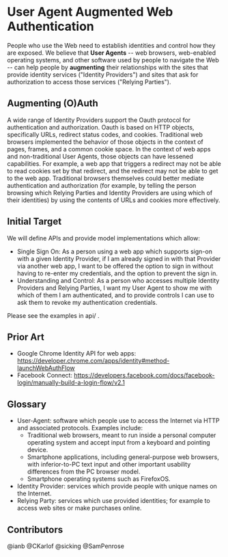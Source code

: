 User Agent Augmented Web Authentication
======================================

People who use the Web need to establish identities and control how they are exposed. We believe that **User Agents** -- web browsers, web-enabled operating systems, and other software used by people to navigate the Web -- can help people by **augmenting** their relationships with the sites that provide identity services ("Identity Providers") and sites that ask for authorization to access those services ("Relying Parties").

Augmenting (O)Auth
------------------

A wide range of Identity Providers support the Oauth protocol for authentication and authorization. Oauth is based on HTTP objects, specifically URLs, redirect status codes, and cookies. Traditional web browsers implemented the behavior of those objects in the context of pages, frames, and a common cookie space. In the context of web apps and non-traditional User Agents, those objects can have lessened capabilities. For example, a web app that triggers a redirect may not be able to read cookies set by that redirect, and the redirect may not be able to get to the web app. Traditional browsers themselves could better mediate authentication and authorization (for example, by telling the person browsing which Relying Parties and Identity Providers are using which of their identities) by using the contents of URLs and cookies more effectively.

Initial Target
--------------
We will define APIs and provide model implementations which allow:

  - Single Sign On:
    As a person using a web app which supports sign-on with a given Identity Provider, if I am already signed in with that Provider via another web app, I want to be offered the option to sign in without having to re-enter my credentials, and the option to prevent the sign in.
  - Understanding and Control:
    As a person who accesses multiple Identity Providers and Relying Parties, I want my User Agent to show me with which of them I am authenticated, and to provide controls I can use to ask them to revoke my authentication credentials.

Please see the examples in api/ .

Prior Art
---------

* Google Chrome Identity API for web apps: https://developer.chrome.com/apps/identity#method-launchWebAuthFlow
* Facebook Connect: https://developers.facebook.com/docs/facebook-login/manually-build-a-login-flow/v2.1

Glossary
--------

  * User-Agent: software which people use to access the Internet via HTTP and associated protocols. Examples include:
    + Traditional web browsers, meant to run inside a personal computer operating system and accept input from a keyboard and pointing device.
    + Smartphone applications, including general-purpose web browsers, with inferior-to-PC text input and other important usability differences from the PC browser model.
    + Smartphone operating systems such as FirefoxOS.
  * Identity Provider: services which provide people with unique names on the Internet.
  * Relying Party: services which use provided identities; for example to access web sites or make purchases online.

Contributors
------------

  @ianb
  @CKarlof
  @sicking
  @SamPenrose